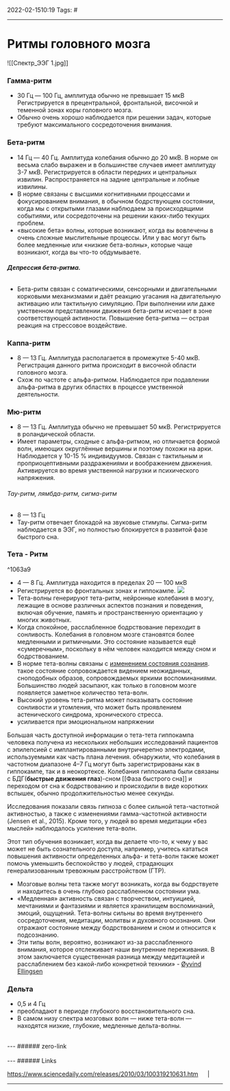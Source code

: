 2022-02-1510:19
Tags: #

---
# Ритмы головного мозга
![[Спектр_ЭЭГ 1.jpg]]
### **Гамма-ритм** 
- 30 Гц — 100 Гц, амплитуда обычно не превышает 15 мкВ Регистрируется в прецентральной, фронтальной, височной и теменной зонах коры головного мозга.
- Обычно очень хорошо наблюдается при решении задач, которые требуют максимального сосредоточения внимания.

### Бета-ритм
- 14 Гц — 40 Гц. Амплитуда колебания обычно до 20 мкВ. В норме он весьма слабо выражен и в большинстве случаев имеет амплитуду 3-7 мкВ. Регистрируется в области передних и центральных извилин. Распространяется на задние центральные и лобные извилины.
- В норме связаны с высшими когнитивными процессами и фокусированием внимания, в обычном бодрствующем состоянии, когда мы с открытыми глазами наблюдаем за происходящими событиями, или сосредоточены на решении каких-либо текущих проблем.
- «высокие бета» волны, которые возникают, когда вы вовлечены в очень сложные мыслительные процессы. Или у вас могут быть более медленные или «низкие бета-волны», которые чаще возникают, когда вы что-то обдумываете.  
###### **Депрессия бета-ритма.**
- Бета-ритм связан с соматическими, сенсорными и двигательными корковыми механизмами и даёт реакцию угасания на двигательную активацию или тактильную симуляцию. При выполнении или даже умственном представлении движения бета-ритм исчезает в зоне соответствующей активности. Повышение бета-ритма — острая реакция на стрессовое воздействие.

### Каппа-ритм
- 8 — 13 Гц. Амплитуда располагается в промежутке 5-40 мкВ. Регистрация данного ритма происходит в височной области головного мозга.
- Схож по частоте с альфа-ритмом. Наблюдается при подавлении альфа-ритма в других областях в процессе умственной деятельности.

### Мю-ритм
- 8 — 13 Гц. Амплитуда обычно не превышает 50 мкВ. Регистрируется в роландической области.
- Имеет параметры, сходные с альфа-ритмом, но отличается формой волн, имеющих округлённые вершины и поэтому похожи на арки. Наблюдается у 10-15 % индивидуумов. Связан с тактильным и проприоцептивными раздражениями и воображением движения. Активируется во время умственной нагрузки и психического напряжения.
###### Тау-ритм, лямбда-ритм, сигма-ритм
- 8 — 13 Гц
- Тау-ритм отвечает блокадой на звуковые стимулы. Сигма-ритм наблюдается в ЭЭГ, но полностью блокируется в развитой фазе быстрого сна.

### Тета - Ритм

^1063a9

- 4 — 8 Гц. Амплитуда находится в пределах 20 —  100 мкВ
- Регистрируется во фронтальных зонах и гиппокампе.
![](https://upload.wikimedia.org/wikipedia/commons/5/58/Normal_EEG_of_mouse.png)
- Тета-волны генерируют тета-ритм, нейронные колебания в мозгу, лежащие в основе различных аспектов познания и поведения, включая обучение, память и пространственную ориентацию у многих животных.
- Когда спокойное, расслабленное бодрствование переходит в сонливость. Колебания в головном мозге становятся более медленными и ритмичными. Это состояние называется ещё «сумеречным», поскольку в нём человек находится между сном и бодрствованием.
- В норме тета-волны связаны с [изменением состояния сознания](https://ru.wikipedia.org/wiki/%D0%98%D0%B7%D0%BC%D0%B5%D0%BD%D1%91%D0%BD%D0%BD%D0%BE%D0%B5_%D1%81%D0%BE%D1%81%D1%82%D0%BE%D1%8F%D0%BD%D0%B8%D0%B5_%D1%81%D0%BE%D0%B7%D0%BD%D0%B0%D0%BD%D0%B8%D1%8F "Изменённое состояние сознания"). такое состояние сопровождается видением неожиданных, сноподобных образов, сопровождаемых яркими воспоминаниями. Большинство людей засыпают, как только в головном мозге появляется заметное количество тета-волн.
- Высокий уровень тета-ритма может показывать состояние сонливости и утомления, что может быть проявлением астенического синдрома, хронического стресса.
- усиливается при эмоциональном напряжении

Большая часть доступной информации о тета-тета гиппокампа человека получена из нескольких небольших исследований пациентов с эпилепсией с имплантированными внутричерепно электродами, используемыми как часть плана лечения. обнаружили, что колебания в частотном диапазоне 4–7 Гц могут быть зарегистрированы как в гиппокампе, так и в неокортексе. Колебания гиппокампа были связаны с БДГ(**быстрые движения глаз**)-сном [[Фаза быстрого сна]] и переходом от сна к бодрствованию и происходили в виде коротких вспышек, обычно продолжительностью менее секунды.

Исследования показали связь гипноза с более сильной тета-частотной активностью, а также с изменениями гамма-частотной активности (Jensen et al., 2015). Кроме того, у людей во время медитации «без мыслей» наблюдалось усиление тета-волн.

Этот тип обучения возникает, когда вы делаете что-то, к чему у вас может не быть сознательного доступа, например, учитесь кататься
повышения активности определенных альфа- и тета-волн также может помочь уменьшить беспокойство у людей, страдающих генерализованным тревожным расстройством (ГТР).
- Мозговые волны тета также могут возникать, когда вы бодрствуете и находитесь в очень глубоко расслабленном состоянии ума.
- «Медленная» активность связан с творчеством, интуицией, мечтаниями и фантазиями и является хранилищем воспоминаний, эмоций, ощущений. Тета-волны сильны во время внутреннего сосредоточения, медитации, молитвы и духовного осознания. Они отражают состояние между бодрствованием и сном и относится к подсознанию.
- Эти типы волн, вероятно, возникают из-за расслабленного внимания, которое отслеживает наши внутренние переживания. В этом заключается существенная разница между медитацией и расслаблением без какой-либо конкретной техники» - [Øyvind Ellingsen](https://en.wikipedia.org/wiki/%C3%98yvind_Ellingsen)

### Дельта 
- 0,5 и 4 Гц 
- преобладают в периоде глубокого восстановительного сна.
- В самом низу спектра мозговых волн — ниже тета-волн — находятся низкие, глубокие, медленные дельта-волны.  


</br>
---
###### zero-link </br>

</br>
---
###### Links </br>

https://www.sciencedaily.com/releases/2010/03/100319210631.htm
 &emsp; | &emsp; 


---